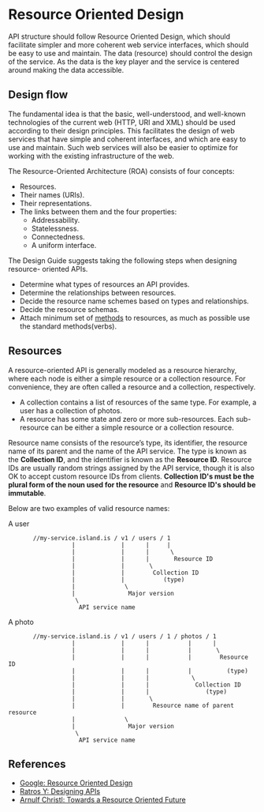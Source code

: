 # Resource Oriented Design
API structure should follow Resource Oriented Design, which should facilitate 
simpler and more coherent web service interfaces, which should be easy to use
and maintain.  The data (resource) should control the design of the service. As the data is 
the key player and the service is centered around making the data accessible.

## Design flow
The fundamental idea is that the basic, well-understood, and well-known 
technologies of the current web (HTTP, URI and XML) should be used according
to their design principles. This facilitates the design of web services that
have simple and coherent interfaces, and which are easy to use and maintain.
Such web services will also be easier to optimize for working with the existing
infrastructure of the web.

The Resource-Oriented Architecture (ROA) consists of four concepts:

 - Resources.
 - Their names (URIs).
 - Their representations.
 - The links between them and the four properties:
   - Addressability.
   - Statelessness.
   - Connectedness.
   - A uniform interface.

The Design Guide suggests taking the following steps when designing resource- 
oriented APIs.

  - Determine what types of resources an API provides.
  - Determine the relationships between resources.
  - Decide the resource name schemes based on types and relationships.
  - Decide the resource schemas.
  - Attach minimum set of [methods] to resources, as much as possible use the standard methods(verbs).

## Resources
A resource-oriented API is generally modeled as a resource hierarchy, where 
each node is either a simple resource or a collection resource. For convenience, 
they are often called a resource and a collection, respectively.

  - A collection contains a list of resources of the same type. For example, 
    a user has a collection of photos.
  - A resource has some state and zero or more sub-resources. Each sub-resource 
    can be either a simple resource or a collection resource.

Resource name consists of the resource’s type, its identifier, the resource 
name of its parent and the name of the API service. The type is known as the
**Collection ID**, and the identifier is known as the **Resource ID**. Resource
IDs are usually random strings assigned by the API service, though it is also
OK to accept custom resource IDs from clients. **Collection ID's must be the 
plural form of the noun used for the resource** and 
**Resource ID's should be immutable**.

Below are two examples of valid resource names:

A user
```
       //my-service.island.is / v1 / users / 1
                  |             |      |     |
                  |             |      |      \
                  |             |      |       Resource ID
                  |             |       \  
                  |             |        Collection ID 
                  |             |           (type)
                  |              \   
                  |               Major version          
                   \
                    API service name
```

A photo
```
       //my-service.island.is / v1 / users / 1 / photos / 1
                  |             |      |           |      |
                  |             |      |           |       \
                  |             |      |           |        Resource ID 
                  |             |      |           |          (type)   
                  |             |      |            \  
                  |             |      |             Collection ID
                  |             |      |                (type)
                  |             |       \     
                  |             |        Resource name of parent resource
                  |              \
                  |               Major version
                   \
                    API service name
```

## References
- [Google: Resource Oriented Design](https://cloud.google.com/apis/design/resources)
- [Ratros Y: Designing APIs](https://medium.com/@ratrosy/designing-apis-4eed43409f93)
- [Arnulf Christl: Towards a Resource Oriented Future](http://arnulf.us/Towards_a_Resource_Oriented_Future)

<!-- URLs -->
[methods]: ../implementation/methods.md
